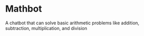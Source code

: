 # Mathbot
A chatbot that can solve basic arithmetic problems like addition, subtraction, multiplication, and division
